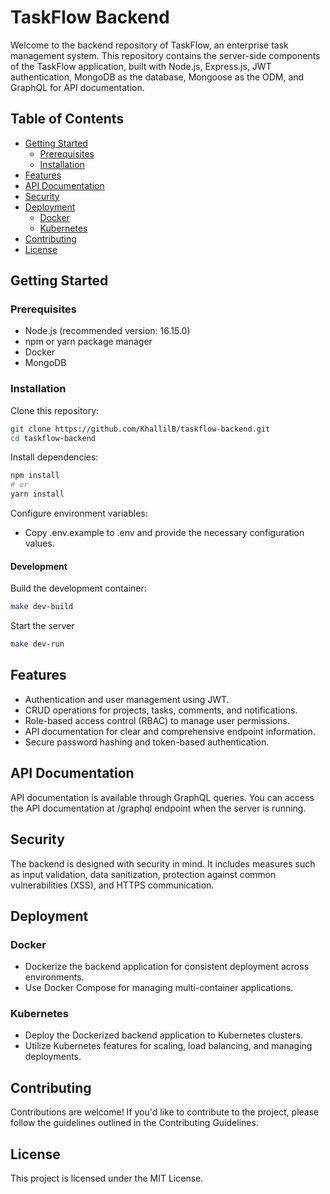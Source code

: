 # TaskFlow Backend

Welcome to the backend repository of TaskFlow, an enterprise task management system. This repository contains the server-side components of the TaskFlow application, built with Node.js, Express.js, JWT authentication, MongoDB as the database, Mongoose as the ODM, and GraphQL for API documentation.

## Table of Contents

- [Getting Started](#getting-started)
  - [Prerequisites](#prerequisites)
  - [Installation](#installation)
- [Features](#features)
- [API Documentation](#api-documentation)
- [Security](#security)
- [Deployment](#deployment)
  - [Docker](#docker)
  - [Kubernetes](#kubernetes)
- [Contributing](#contributing)
- [License](#license)

## Getting Started

### Prerequisites

- Node.js (recommended version: 16.15.0)
- npm or yarn package manager
- Docker
- MongoDB 

### Installation

Clone this repository:
```sh
git clone https://github.com/KhallilB/taskflow-backend.git
cd taskflow-backend
```

Install dependencies:
```sh
npm install
# or
yarn install
```

Configure environment variables:

- Copy .env.example to .env and provide the necessary configuration values.

#### Development
Build the development container:
```sh
make dev-build
```

Start the server
```sh
make dev-run 
```

## Features
- Authentication and user management using JWT.
- CRUD operations for projects, tasks, comments, and notifications.
- Role-based access control (RBAC) to manage user permissions.
- API documentation for clear and comprehensive endpoint information.
- Secure password hashing and token-based authentication.

## API Documentation
API documentation is available through GraphQL queries. You can access the API documentation at /graphql endpoint when the server is running.

## Security
The backend is designed with security in mind. It includes measures such as input validation, data sanitization, protection against common vulnerabilities (XSS), and HTTPS communication.

## Deployment

### Docker
- Dockerize the backend application for consistent deployment across environments.
- Use Docker Compose for managing multi-container applications.

### Kubernetes
- Deploy the Dockerized backend application to Kubernetes clusters.
- Utilize Kubernetes features for scaling, load balancing, and managing deployments.

## Contributing
Contributions are welcome! If you'd like to contribute to the project, please follow the guidelines outlined in the Contributing Guidelines.

## License
This project is licensed under the MIT License.